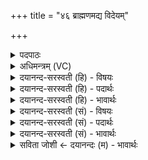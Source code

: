 +++
title = "४६ ब्राह्मणमद्य विदेयम्"

+++
<details><summary>पदपाठः</summary>

ब्रा॒ह्म॒णम्। अ॒द्य। वि॒दे॒य॒म्। पि॒तृ॒मन्त॒मिति॑ पितृ॒ऽमन्त॑म्। पै॒तृ॒म॒त्यमिति॑ पैतृऽम॒त्यम्। ऋषि॑म्। आ॒र्षे॒यम्। सु॒धातु॑दक्षिण॒मिति॑ सु॒धातु॑ऽदक्षिणम्। अ॒स्मद्रा॑ता॒ इत्य॒स्मत्ऽरा॑ताः। दे॒व॒त्रेति॑ देव॒ऽत्रा। ग॒च्छ॒त॒। प्र॒दा॒तार॒मिति॑ प्रऽदा॒तार॑म्। आ। वि॒श॒त॒। ४६।
</details>

<details><summary>अधिमन्त्रम् (VC)</summary>

- विद्वांसो देवता
- आङ्गिरस ऋषिः
- भुरिग् आर्षी त्रिष्टुप्
- धैवतः
</details>

<details><summary>दयानन्द-सरस्वती (हि) - विषयः</summary>

अब दक्षिणा किस को और किस प्रकार देनी चाहिये, इस विषय का उपदेश अगले मन्त्र में कहा है ॥
</details>

<details><summary>दयानन्द-सरस्वती (हि) - पदार्थः</summary>

पदार्थान्वयभाषाः -  हे प्रजा सभा और सेना के मनुष्यो ! जैसे मैं (अद्य) आज (ब्राह्मणम्) वेद और ईश्वर को जाननेवाला (पितृमन्तम्) प्रशंसनीय पितृ अर्थात् सत्यासत्य के विवेक से जिसके सर्वथा रक्षक हैं, उस (पैतृमत्यम्) पितृभाव को प्राप्त (ऋषिम्) वेदार्थ विज्ञान करानेवाला ऋषि (आर्षेयम्) जो ऋषिजनों के इस योग से उत्पन्न हुए विज्ञान को प्राप्त (सुधातुदक्षिणम्) जिसके अच्छी-अच्छी पुष्टिकारक दक्षिणारूप धातु हैं, उस (प्रदातारम्) अच्छे दानशील पुरुष को (विदेयम्) प्राप्त होऊँ, वैसे तुम लोग (अस्मद्राताः) हमारे लिये अच्छे गुणों के देनेवाले होकर (देवत्रा) शुद्ध गुण, कर्म, स्वभावयुक्त विद्वानों के (आगच्छत) समीप आओ और शुभ गुणों में (आविशत) प्रवेश करो ॥४६॥
</details>

<details><summary>दयानन्द-सरस्वती (हि) - भावार्थः</summary>

भावार्थभाषाः -  इस मन्त्र में वाचकलुप्तोपमालङ्कार है। उत्साही पुरुष को क्या नहीं प्राप्त हो सकता, कौन ऐसा पुरुष है कि जो प्रयत्न के साथ विद्वानों का सेवन कर ऋषि लोगों के प्रकाशित किये हुए योगविज्ञान को न सिद्ध कर सके। कोई भी विद्वान् अच्छे गुण, कर्म्म और स्वभाव से विपरीत नहीं हो सकता और दाताजनों को कृपणता कभी नहीं आती है। इससे जो देनेवाले दक्षिणा में प्रशंसनीय पदार्थ सुपात्र, धार्मिक, सर्वोपकारक विद्वानों को देते हैं, उनकी अचल कीर्ति क्यों कर न हो ॥४६॥
</details>

<details><summary>दयानन्द-सरस्वती (सं) - विषयः</summary>

अथ दक्षिणा कस्मै कथं च दातव्येत्युपदिश्यते ॥
</details>

<details><summary>दयानन्द-सरस्वती (सं) - पदार्थः</summary>

पदार्थान्वयभाषाः -  हे प्रजासभासेनाजना ! यथाहमद्य ब्राह्मणं पितृमन्तं पैतृमत्यमृषिमार्षेयं सुधातुदक्षिणं प्रदातारं च विदेयम्, तथाऽस्मद्राताः सन्तो यूयं देवत्रा गच्छत, शुभान् गुणानाविशत ॥४६॥
</details>

<details><summary>दयानन्द-सरस्वती (सं) - भावार्थः</summary>

भावार्थभाषाः -  अत्र वाचकलुप्तोपमालङ्कारः। उत्साहितेन पुरुषेण किमाप्तुमशक्यमस्ति, को नाम खलु प्रयत्नेन विदुषः सेवित्वार्षं योगविज्ञानं साधितुन्न शक्नुयात्। नहि कश्चिदपि विद्वान् सद्गुणस्वभावग्रहणाद् विरज्येत, नहि दातॄन् कार्प्पण्यं कदाचिदाविशत्वतो यैर्दक्षिणायां प्रशस्ताः पदार्थाः प्रदीयन्ते, तेषामतुला कीर्तिः कुतो न जायेत ॥४६॥
</details>

<details><summary>सविता जोशी ← दयानन्दः (म) - भावार्थः</summary>

भावार्थभाषाः -  या मंत्रात वाचकलुप्तोमालंकार आहे. उत्साही माणसाला कोणत्या गोष्टी प्राप्त होत नाहीत? असा कोण आहे जो विद्वानांचा संग करून ऋषीमुनींनी प्रकट केलेले योगविज्ञान प्रयत्नाने साध्य करू शकणार नाही? कोणताही विद्वान, उत्तम गुणकर्म स्वभावाच्या विपरीत वागत नसतो. दाता कधीच कृपण नसतो. जी दानशूर माणसे धार्मिक, सर्वांवर उपकार करणाऱ्या सुपात्र विद्वानांना उत्तम पदार्थ दक्षिणेच्या स्वरूपात देतात. त्यांना चिरस्थायी अशी कीर्ती का बरे मिळणार नाही?
</details>